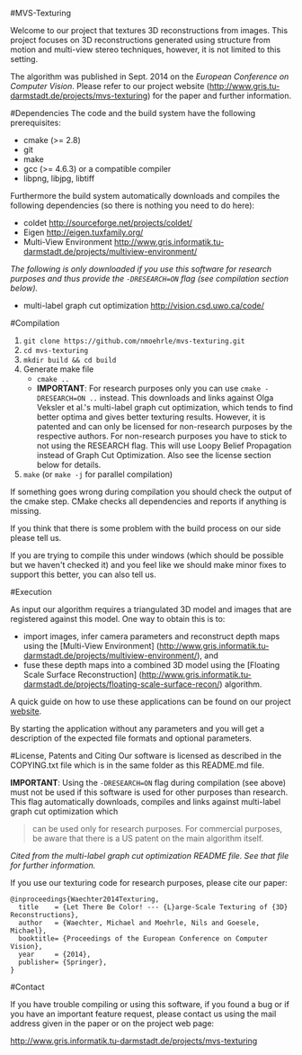 #MVS-Texturing

Welcome to our project that textures 3D reconstructions from images.
This project focuses on 3D reconstructions generated using structure from
motion and multi-view stereo techniques, however, it is not limited to this
setting.

The algorithm was published in Sept. 2014 on the
*European Conference on Computer Vision*. Please refer to our project website
(http://www.gris.tu-darmstadt.de/projects/mvs-texturing)
for the paper and further information.


#Dependencies
The code and the build system have the following prerequisites:

- cmake (>= 2.8)
- git
- make
- gcc (>= 4.6.3) or a compatible compiler
- libpng, libjpg, libtiff


Furthermore the build system automatically downloads and compiles the following
dependencies (so there is nothing you need to do here):

- coldet
    http://sourceforge.net/projects/coldet/
- Eigen
    http://eigen.tuxfamily.org/
- Multi-View Environment
    http://www.gris.informatik.tu-darmstadt.de/projects/multiview-environment/

*The following is only downloaded if you use this software for research purposes and
thus provide the ```-DRESEARCH=ON``` flag (see compilation section below).*
- multi-label graph cut optimization
    http://vision.csd.uwo.ca/code/


#Compilation
1.  ```git clone https://github.com/nmoehrle/mvs-texturing.git```
2.  ```cd mvs-texturing```
3.  ```mkdir build && cd build```
4.  Generate make file
    * ```cmake ..```
    * **IMPORTANT**: For research purposes only you can use
    ```cmake -DRESEARCH=ON ..```
    instead. This downloads and links against Olga Veksler et al.'s multi-label
    graph cut optimization, which tends to find better optima and gives better
    texturing results. However, it is patented and can only be licensed for
    non-research purposes by the respective authors. For non-research purposes
    you have to stick to not using the RESEARCH flag. This will use Loopy Belief
    Propagation instead of Graph Cut Optimization. Also see the license section
    below for details.
5.  ```make``` (or ```make -j``` for parallel compilation)

If something goes wrong during compilation you should check the output of the
cmake step. CMake checks all dependencies and reports if anything is missing.

If you think that there is some problem with the build process on our side
please tell us.

If you are trying to compile this under windows (which should be possible but
we haven't checked it) and you feel like we should make minor fixes to support
this better, you can also tell us.


#Execution

As input our algorithm requires a triangulated 3D model and images that are
registered against this model. One way to obtain this is to:
*   import images, infer camera parameters and reconstruct depth maps
    using the [Multi-View Environment]
    (http://www.gris.informatik.tu-darmstadt.de/projects/multiview-environment/),
    and
*   fuse these depth maps into a combined 3D model using the
    [Floating Scale Surface Reconstruction]
    (http://www.gris.informatik.tu-darmstadt.de/projects/floating-scale-surface-recon/)
    algorithm.

A quick guide on how to use these applications can be found on our project [website](http://www.gris.informatik.tu-darmstadt.de/projects/mvs-texturing).

By starting the application without any parameters and you will get a
description of the expected file formats and optional parameters.


#License, Patents and Citing
Our software is licensed as described in the COPYING.txt file which is in the
same folder as this README.md file.

**IMPORTANT**: Using the ```-DRESEARCH=ON``` flag during compilation (see above) must
not be used if this software is used for other purposes than research. This
flag automatically downloads, compiles and links against multi-label graph cut
optimization which
> can be used only for research purposes. For commercial
  purposes, be aware that there is a US patent on the main algorithm itself.
  
*Cited from the multi-label graph cut optimization README file. See that file
for further information.*

If you use our texturing code for research purposes, please cite our paper:
```
@inproceedings{Waechter2014Texturing,
  title    = {Let There Be Color! --- {L}arge-Scale Texturing of {3D} Reconstructions},
  author   = {Waechter, Michael and Moehrle, Nils and Goesele, Michael},
  booktitle= {Proceedings of the European Conference on Computer Vision},
  year     = {2014},
  publisher= {Springer},
}
```


#Contact

If you have trouble compiling or using this software, if you found a bug or if
you have an important feature request, please contact us using the mail address
given in the paper or on the project web page:

http://www.gris.informatik.tu-darmstadt.de/projects/mvs-texturing

